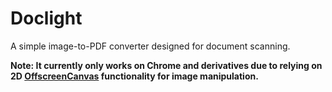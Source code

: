 # Doclight

A simple image-to-PDF converter designed for document scanning.

**Note: It currently only works on Chrome and derivatives due to relying on 2D [OffscreenCanvas](https://caniuse.com/#feat=offscreencanvas) functionality for image manipulation.**
